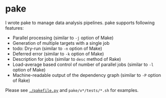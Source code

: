 # pake

I wrote pake to manage data analysis pipelines.
pake supports following features:

- Parallel processing (similar to `-j` option of Make)
- Generation of multiple targets with a single job
- todo: Dry-run (similar to `-n` option of Make)
- Deferred error (similar to `-k` option of Make)
- Description for jobs (similar to `desc` method of Rake)
- Load-average based control of number of parallel jobs (similar to `-l` option of Make)
- Machine-readable output of the dependency graph (similar to `-P` option of Rake)

Please see [`./pakefile.py`](./pakefile.py) and `pake/v*/tests/*.sh` for examples.
